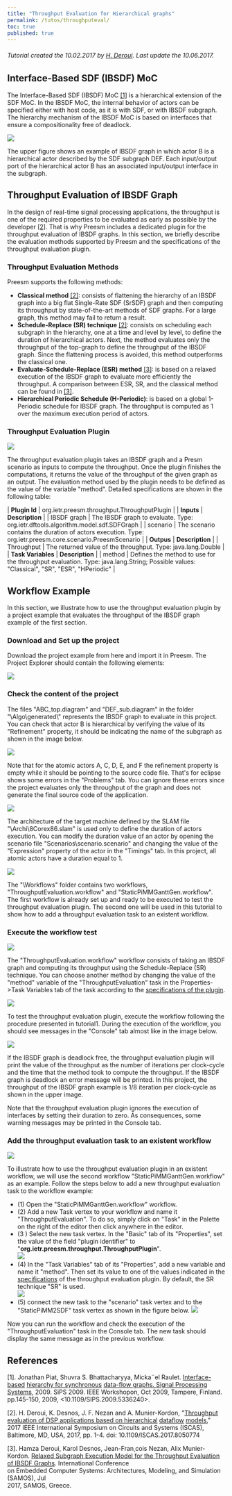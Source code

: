 ```yaml
---
title: "Throughput Evaluation for Hierarchical graphs"
permalink: /tutos/throughputeval/
toc: true
published: true
---
```


###### Tutorial created the 10.02.2017 by [H. Deroui](mailto:hderoui@insa-rennes.fr). Last update the 10.06.2017.

## Interface-Based SDF (IBSDF) MoC

The Interface-Based SDF (IBSDF) MoC [\[1\]](#references) is a hierarchical extension of the SDF MoC. In the IBSDF MoC, the internal behavior of actors can be specified either with host code, as it is with SDF, or with IBSDF subgraph. The hierarchy mechanism of the IBSDF MoC is based on interfaces that ensure a compositionality free of deadlock.

![](/assets/tutos/throughputeval/ibsdf2.png)

The upper figure shows an example of IBSDF graph in which actor B is a hierarchical actor described by the SDF subgraph DEF. Each input/output port of the hierarchical actor B has an associated input/output interface in the subgraph.

## Throughput Evaluation of IBSDF Graph

In the design of real-time signal processing applications, the throughput is one of the required properties to be evaluated as early as possible by the developer [\[2\]](#references). That is why Preesm includes a dedicated plugin for the throughput evaluation of IBSDF graphs. In this section, we briefly describe the evaluation methods supported by Preesm and the specifications of the throughput evaluation plugin.

### Throughput Evaluation Methods

Preesm supports the following methods:

*   **Classical method** [\[2\]](#references): consists of flattening the hierarchy of an IBSDF graph into a big flat Single-Rate SDF (SrSDF) graph and then computing its throughput by state-of-the-art methods of SDF graphs. For a large graph, this method may fail to return a result.
*   **Schedule-Replace (SR) technique** [\[2\]](#references): consists on scheduling each subgraph in the hierarchy, one at a time and level by level, to define the duration of hierarchical actors. Next, the method evaluates only the throughput of the top-graph to define the throughput of the IBSDF graph. Since the flattening process is avoided, this method outperforms the classical one.
*   **Evaluate-Schedule-Replace (ESR) method** [\[3\]](#references): is based on a relaxed execution of the IBSDF graph to evaluate more efficiently the throughput. A comparison between ESR, SR, and the classical method can be found in [\[3\]](#references). 
*   **Hierarchical Periodic Schedule (H-Periodic)**: is based on a global 1-Periodic schedule for IBSDF graph. The throughput is computed as 1 over the maximum execution period of actors.

### Throughput Evaluation Plugin

![](/assets/tutos/throughputeval/plugin2.png)

The throughput evaluation plugin takes an IBSDF graph and a Presm scenario as inputs to compute the throughput. Once the plugin finishes the computations, it returns the value of the throughput of the given graph as an output. The evaluation method used by the plugin needs to be defined as the value of the variable "method". Detailed specifications are shown in the following table:

| **Plugin Id** |  org.ietr.preesm.throughput.ThroughputPlugin |
| **Inputs** | **Description** |
| IBSDF graph | The IBSDF graph to evaluate. Type: org.ietr.dftools.algorithm.model.sdf.SDFGraph |
| scenario | The scenario contains the duration of actors execution.  Type: org.ietr.preesm.core.scenario.PreesmScenario |
| **Outpus** | **Description** |
| Throughput | The returned value of the throughput. Type: java.lang.Double |
| **Task Variables** | **Description** |
| method |  Defines the method to use for the throughput evaluation. Type: java.lang.String; Possible values: "Classical", "SR", "ESR", "HPeriodic" |

## Workflow Example

In this section, we illustrate how to use the throughput evaluation plugin by a project example that evaluates the throughput of the IBSDF graph example of the first section.

### Download and Set up the project

Download the project example from here and import it in Preesm. The Project Explorer should contain the following elements:

![](/assets/tutos/throughputeval/project3.png)

### Check the content of the project 

The files "ABC\_top.diagram" and "DEF\_sub.diagram" in the folder "\\Algo\\generated\\" represents the IBSDF graph to evaluate in this project. You can check that actor B is hierarchical by verifying the value of its "Refinement" property, it should be indicating the name of the subgraph as shown in the image below. 

![](/assets/tutos/throughputeval/actorb.png)

Note that for the atomic actors A, C, D, E, and F the refinement property is empty while it should be pointing to the source code file. That's for eclipse shows some errors in the  "Problems" tab. You can ignore these errors since the project evaluates only the throughput of the graph and does not generate the final source code of the application. 

![](/assets/tutos/throughputeval/warnings2.png)

The architecture of the target machine defined by the SLAM file "\\Archi\\8Corex86.slam" is used only to define the duration of actors execution. You can modify the duration value of an actor by opening the scenario file "Scenarios\\scenario.scenario" and changing the value of the "Expression" property of the actor in the "Timings" tab. In this project, all atomic actors have a duration equal to 1.

![](/assets/tutos/throughputeval/scenario_time3.png)

The "\\Workflows" folder contains two workflows, "ThroughputEvaluation.workflow" and "StaticPiMMGanttGen.workflow". The first workflow is already set up and ready to be executed to test the throughput evaluation plugin. The second one will be used in this tutorial to show how to add a throughput evaluation task to an existent workflow.

### Execute the workflow test 

![](/assets/tutos/throughputeval/workflow1.png)

The "ThroughputEvaluation.workflow" workflow consists of taking an IBSDF graph and computing its throughput using the Schedule-Replace (SR) technique. You can choose another method by changing the value of the "method" variable of the "ThroughputEvaluation" task in the Properties->Task Variables tab of the task according to the [specifications of the plugin](#throughput-evaluation-plugin).

![](/assets/tutos/throughputeval/task-var-small.png)

To test the throughput evaluation plugin, execute the workflow following the procedure presented in tutorial1. During the execution of the workflow, you should see messages in the "Console" tab almost like in the image below. 

![](/assets/tutos/throughputeval/workflow-execution-small.png)

If the IBSDF graph is deadlock free, the throughput evaluation plugin will print the value of the throughput as the number of iterations per clock-cycle and the time that the method took to compute the throughput. If the IBSDF graph is deadlock an error message will be printed. In this project, the throughput of the IBSDF graph example is 1/8 iteration per clock-cycle as shown in the upper image. 

Note that the throughput evaluation plugin ignores the execution of interfaces by setting their duration to zero. As consequences, some warning messages may be printed in the Console tab.

### Add the throughput evaluation task to an existent workflow

![](/assets/tutos/throughputeval/workflow2_empty.png)

To illustrate how to use the throughput evaluation plugin in an existent workflow, we will use the second workflow "StaticPiMMGanttGen.workflow" as an example. Follow the steps below to add a new throughput evaluation task to the workflow example:

- (1) Open the "StaticPiMMGanttGen.workflow" workflow.
- (2) Add a new Task vertex to your workflow and name it "ThroughputEvaluation". To do so, simply click on "Task" in the Palette on the right of the editor then click anywhere in the editor.
- (3 ) Select the new task vertex. In the "Basic" tab of its "Properties", set the value of the field "plugin identifier" to "**org.ietr.preesm.throughput.ThroughputPlugin**".  
![](/assets/tutos/throughputeval/plugin-identifier3.png)
- (4) In the "Task Variables" tab of its "Properties", add a new variable and name it "method". Then set its value to one of the values indicated in the [specifications](#throughput-evaluation-plugin) of the throughput evaluation plugin. By default, the SR technique "SR" is used.  
![](/assets/tutos/throughputeval/task-var-small.png)
- (5) connect the new task to the "scenario" task vertex and to the "StaticPiMM2SDF" task vertex as shown in the figure below.
![](/assets/tutos/throughputeval/workflow4.png)

Now you can run the workflow and check the execution of the "ThroughputEvaluation" task in the Console tab. The new task should display the same message as in the previous workflow.

## References

\[1\]. Jonathan Piat, Shuvra S. Bhattacharyya, Micka¨el Raulet. [](https://hal.archives-ouvertes.fr/hal-00440478) [Interface-based](https://hal.archives-ouvertes.fr/hal-00440478) [hierarchy for synchronous](https://hal.archives-ouvertes.fr/hal-00440478) [data-flow graphs. Signal Processing Systems](https://hal.archives-ouvertes.fr/hal-00440478), 2009\. SiPS 2009. IEEE Workshopon, Oct 2009, Tampere, Finland. pp.145-150, 2009, <10.1109/SIPS.2009.5336240>. 

\[2\]. H. Deroui, K. Desnos, J. F. Nezan and A. Munier-Kordon, "[Throughput evaluation of DSP applications based on hierarchical](https://hal.archives-ouvertes.fr/hal-01514641) [dataflow](https://hal.archives-ouvertes.fr/hal-01514641) [models](https://hal.archives-ouvertes.fr/hal-01514641)," 2017 IEEE International Symposium on Circuits and Systems (ISCAS), Baltimore, MD, USA, 2017, pp. 1-4. doi: 10.1109/ISCAS.2017.8050774

\[3\]. Hamza Deroui, Karol Desnos, Jean-Fran¸cois Nezan, Alix Munier-Kordon. [Relaxed Subgraph Execution Model for the Throughput Evaluation of IBSDF Graphs](https://hal.archives-ouvertes.fr/hal-01569593). International Conference  
on Embedded Computer Systems: Architectures, Modeling, and Simulation (SAMOS), Jul  
2017, SAMOS, Greece.
